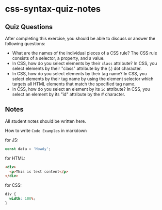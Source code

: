 # css-syntax-quiz-notes

## Quiz Questions

After completing this exercise, you should be able to discuss or answer the following questions:

- What are the names of the individual pieces of a CSS rule?
  The CSS rule consists of a selector, a property, and a value.
- In CSS, how do you select elements by their `class` attribute?
  In CSS, you select elements by their "class" attribute by the (.) dot character.
- In CSS, how do you select elements by their tag name?
  In CSS, you select elements by their tag name by using the element selector which targets all HTML elements that match the specified tag name.
- In CSS, how do you select an element by its `id` attribute?
  In CSS, you select an element by its "id" attribute by the # character.

## Notes

All student notes should be written here.

How to write `Code Examples` in markdown

for JS:

```javascript
const data = 'Howdy';
```

for HTML:

```html
<div>
  <p>This is text content</p>
</div>
```

for CSS:

```css
div {
  width: 100%;
}
```
